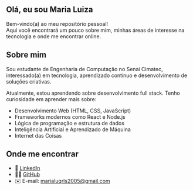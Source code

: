 ## Olá, eu sou Maria Luiza
Bem-vindo(a) ao meu repositório pessoal!  
Aqui você encontrará um pouco sobre mim, minhas áreas de interesse na tecnologia e onde me encontrar online.

## Sobre mim
Sou estudante de Engenharia de Computação no Senai Cimatec, interessado(a) em tecnologia, aprendizado contínuo e desenvolvimento de soluções criativas.

Atualmente, estou aprendendo sobre desenvolvimento full stack.
Tenho curiosidade em aprender mais sobre: 
- Desenvolvimento Web (HTML, CSS, JavaScript)
- Frameworks modernos como React e Node.js
- Lógica de programação e estrutura de dados
- Inteligência Artificial e Aprendizado de Máquina
- Internet das Coisas

## Onde me encontrar

- 💼 [LinkedIn](https://www.linkedin.com/in/maria-luiza-queiroz-rocha-lima-e-silva/)
- 🧑‍💻 [GitHub](https://github.com/marialuizaqueiroz)
- ✉️ E-mail: marialuqrls2005@gmail.com
<!--
**marialuizaqueiroz/marialuizaqueiroz** is a ✨ _special_ ✨ repository because its `README.md` (this file) appears on your GitHub profile.

Here are some ideas to get you started:

- 🔭 I’m currently working on ...
- 🌱 I’m currently learning ...
- 👯 I’m looking to collaborate on ...
- 🤔 I’m looking for help with ...
- 💬 Ask me about ...
- 📫 How to reach me: ...
- 😄 Pronouns: ...
- ⚡ Fun fact: ...
-->
